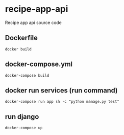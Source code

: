 # recipe-app-api

Recipe app api source code

## Dockerfile
`docker build`

## docker-compose.yml
`docker-compose build`

## docker run services (run command)
`docker-compose run app sh -c "python manage.py test"`

## run django
`docker-compose up`

